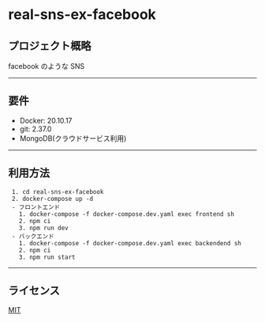 # real-sns-ex-facebook

## プロジェクト概略

facebook のような SNS

---

## 要件

- Docker: 20.10.17
- git: 2.37.0
- MongoDB(クラウドサービス利用)

---

## 利用方法

```
 1. cd real-sns-ex-facebook
 2. docker-compose up -d
 - フロントエンド
   1. docker-compose -f docker-compose.dev.yaml exec frontend sh
   2. npm ci
   3. npm run dev
 - バックエンド
   1. docker-compose -f docker-compose.dev.yaml exec backendend sh
   2. npm ci
   3. npm run start
```

---

## ライセンス

[MIT](https://opensource.org/licenses/MIT)
